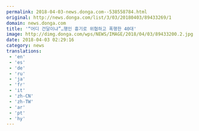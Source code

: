 ```yaml
---
permalink: 2018-04-03-news.donga.com--538558784.html
original: http://news.donga.com/list/3/03/20180403/89433269/1
domain: news.donga.com
title: '“어디 건달이냐”…행인 흉기로 위협하고 폭행한 40대'
image: http://dimg.donga.com/wps/NEWS/IMAGE/2018/04/03/89433200.2.jpg
date: 2018-04-03 02:29:16
category: news
translations: 
 - 'en'
 - 'es'
 - 'de'
 - 'ru'
 - 'ja'
 - 'fr'
 - 'it'
 - 'zh-CN'
 - 'zh-TW'
 - 'ar'
 - 'pt'
 - 'hy'
---
```



